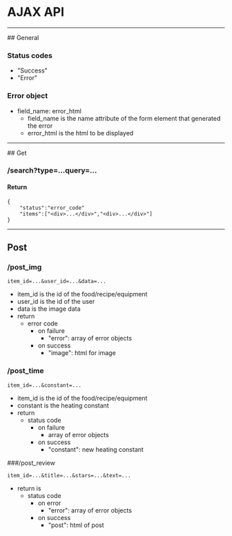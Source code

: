 # AJAX API

<hr>
## General

### Status codes

- "Success"
- "Error"

### Error object

- field_name: error_html
    - field_name is the name attribute of the form element that generated the error
    - error_html is the html to be displayed

<hr>
## Get


### /search?type=...query=...

#### Return
    
    {
        "status":"error_code"
        "items":["<div>...</div>","<div>...</div>"]
    }

<hr>

## Post


### /post_img

    item_id=...&user_id=...&data=...

- item_id is the id of the food/recipe/equipment
- user_id is the id of the user
- data is the image data
- return
    - error code
        - on failure
            - "error": array of error objects
        - on success
            - "image": html for image

### /post_time

    item_id=...&constant=...

- item_id is the id of the food/recipe/equipment
- constant is the heating constant
- return
    - status code
        - on failure
            - array of error objects
        - on success
            - "constant": new heating constant



###/post_review

    item_id=...&title=...&stars=...&text=...
- return is 
    - status code
        - on error
            - "error": array of error objects
        - on success
            - "post": html of post